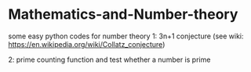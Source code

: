 # Mathematics-and-Number-theory
some easy python codes for number theory
1: 3n+1 conjecture (see wiki: https://en.wikipedia.org/wiki/Collatz_conjecture) <br>

2: prime counting function and test whether a number is prime

